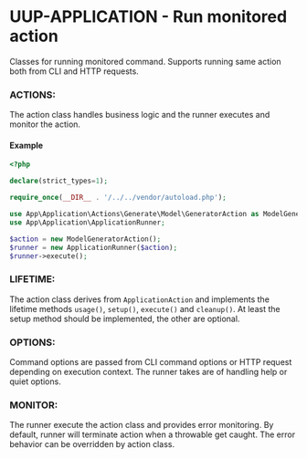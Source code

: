 UUP-APPLICATION - Run monitored action
==========================================

Classes for running monitored command. Supports running same action both from CLI and HTTP requests.

### ACTIONS:

The action class handles business logic and the runner executes and monitor the action. 

#### Example

```php
<?php

declare(strict_types=1);

require_once(__DIR__ . '/../../vendor/autoload.php');

use App\Application\Actions\Generate\Model\GeneratorAction as ModelGeneratorAction;
use App\Application\ApplicationRunner;

$action = new ModelGeneratorAction();
$runner = new ApplicationRunner($action);
$runner->execute();
```

### LIFETIME:

The action class derives from `ApplicationAction` and implements the lifetime methods `usage()`, `setup()`, 
`execute()` and `cleanup()`. At least the setup method should be implemented, the other are optional.

### OPTIONS:

Command options are passed from CLI command options or HTTP request depending on execution context. The runner takes
are of handling help or quiet options.

### MONITOR:

The runner execute the action class and provides error monitoring. By default, runner will terminate action when a 
throwable get caught. The error behavior can be overridden by action class.
